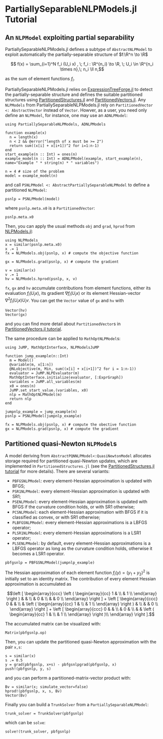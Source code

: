 # PartiallySeparableNLPModels.jl Tutorial

## An `NLPModel` exploiting partial separability
PartiallySeparableNLPModels.jl defines a subtype of `AbstractNLPModel` to exploit automatically the partially-separable structure of $f:\R^n \to \R$
```math
 f(x) = \sum_{i=1}^N f_i (U_i x) , \; f_i : \R^{n_i} \to \R, \; U_i \in \R^{n_i \times n},\; n_i \ll n,
```
as the sum of element functions $f_i$.

PartiallySeparableNLPModels.jl relies on [ExpressionTreeForge.jl](https://github.com/JuliaSmoothOptimizers/ExpressionTreeForge.jl) to detect the partially-separable structure and defines the suitable partitioned structures using [PartitionedStructures.jl](https://github.com/JuliaSmoothOptimizers/PartitionedStructures.jl) and [PartitionedVectors.jl](https://github.com/paraynaud/PartitionedVectors.jl).
Any `NLPModels` from PartiallySeparableNLPModels.jl rely on `PartitionedVector <: AbstractVector` instead of `Vector`.
Howver, as a user, you need only define an `NLPModel`, for instance, one may use an `ADNLPModel`:
```@example PSNLP
using PartiallySeparableNLPModels, ADNLPModels

function example(x)
  n = length(x)
  n < 2 && @error("length of x must be >= 2")
  return sum((x[i] + x[i+1])^2 for i=1:n-1)
end 
start_example(n :: Int) = ones(n)
example_model(n :: Int) = ADNLPModel(example, start_example(n), name="Example " * string(n) * " variables")

n = 4 # size of the problem
model = example_model(n)
```
and call `PSNLPModel <: AbstractPartiallySeparableNLPModel` to define a partitioned `NLPModel`:
```@example PSNLP
psnlp = PSNLPModel(model)
```
where `psnlp.meta.x0` is a `PartitionedVector`:
```@example PSNLP
psnlp.meta.x0
```

Then, you can apply the usual methods `obj` and `grad`, `hprod` from [NLPModels.jl](https://github.com/JuliaSmoothOptimizers/NLPModels.jl):
```@example PSNLP
using NLPModels
x = similar(psnlp.meta.x0)
x .= 1
fx = NLPModels.obj(psnlp, x) # compute the objective function
```

```@example PSNLP
gx = NLPModels.grad(psnlp, x) # compute the gradient
```

```@example PSNLP
v = similar(x)
v .= 1
hv = NLPModels.hprod(psnlp, x, v)
```
`fx`, `gx` and `hv` accumulate contributions from element functions, either its evaluation $f_i(U_ix)$, its gradient $\nabla f_i(U_ix)$ or its  element Hessian-vector $\nabla^2 f_i(U_i x) U_i v$.
You can get the `Vector` value of `gx` and `hv` with 
```@example PSNLP
Vector(hv)
Vector(gx)
```
and you can find more detail about `PartitionedVector`s in [PartitionedVectors.jl tutorial](https://paraynaud.github.io/PartitionedVectors.jl/stable/).

The same procedure can be applied to `MathOptNLPModel`s:
```@example PSNLP
using JuMP, MathOptInterface, NLPModelsJuMP

function jump_example(n::Int)
  m = Model()
  @variable(m, x[1:n])
  @NLobjective(m, Min, sum((x[i] + x[i+1])^2 for i = 1:n-1))
  evaluator = JuMP.NLPEvaluator(m)
  MathOptInterface.initialize(evaluator, [:ExprGraph])
  variables = JuMP.all_variables(m)
  x0 = ones(n)
  JuMP.set_start_value.(variables, x0)
  nlp = MathOptNLPModel(m)
  return nlp
end

jumpnlp_example = jump_example(n)
psnlp = PSNLPModel(jumpnlp_example)

fx = NLPModels.obj(psnlp, x) # compute the obective function
gx = NLPModels.grad(psnlp, x) # compute the gradient
```

## Partitioned quasi-Newton `NLPModel`s
A model deriving from `AbstractPQNNLPModel<:QuasiNewtonModel` allocates storage required for partitioned quasi-Newton updates, which are implemented in `PartitionedStructures.jl` (see the [PartitionedStructures.jl tutorial](https://juliasmoothoptimizers.github.io/PartitionedStructures.jl/dev/tutorial/) for more details).
There are several variants:
* `PBFGSNLPModel`: every element-Hessian approximation is updated with BFGS;
* `PSR1NLPModel`: every element-Hessian approximation is updated with SR1;
* `PSENLPModel`: every element-Hessian approximation is updated with BFGS if the curvature condition holds, or with SR1 otherwise;
* `PCSNLPModel`: each element-Hessian approximation with BFGS if it is classified as convex, or with SR1 otherwise;
* `PLBFGSNLPModel`: every element-Hessian approximations is a LBFGS operator;
* `PLSR1NLPModel`: every element-Hessian approximations is a LSR1 operator;
* `PLSENLPModel`: by default, every element-Hessian approximations is a LBFGS operator as long as the curvature condition holds, otherwise it becomes a LSR1 operator.

```@example PSNLP
pbfgsnlp = PBFGSNLPModel(jumpnlp_example)
```

The Hessian approximation of each element function $f_i (y) = (y_1 + y_2)^2$ is initially set to an identity matrix. 
The contribution of every element Hessian approximation is accumulated as
```math
\left [
\begin{array}{ccc}
  \left ( \begin{array}{cc}
    1 & \\
    & 1 \\ 
  \end{array} \right ) & & \\
  & 0 & \\
  & & 0 \\
\end{array}
\right ] 
+ 
\left [
\begin{array}{ccc}
  0 & & \\
  & \left ( \begin{array}{cc}
    1 & \\
    & 1 \\ 
  \end{array} \right ) & \\
  & & 0 \\
\end{array}
\right ]
+ 
\left [
\begin{array}{ccc}
  0 & & \\
  & 0 & \\
  & & \left ( \begin{array}{cc}
    1 & \\
    & 1 \\ 
  \end{array} \right )\\
\end{array}
\right ].
```
The accumulated matrix can be visualized with:
```@example PSNLP
Matrix(pbfgsnlp.op)
```

Then, you can update the partitioned quasi-Newton approximation with the pair `x,s`:
```@example PSNLP
s = similar(x)
s .= 0.5
y = grad(pbfgsnlp, x+s) - pbfgsnlpgrad(pbfgsnlp, x)
push!(pbfgsnlp, y, s)
```
and you can perform a partitioned-matrix-vector product with:
```@example PSNLP
Bv = similar(x; simulate_vector=false)
hprod!(pbfgsnlp, x, s, Bv)
Vector(Bv)
```

Finally you can build a `TrunkSolver` from a `PartiallySeparableNLPModel`:
```@example PSNLP
trunk_solver = TrunkSolver(pbfgsnlp)
```
which can be `solve`:
```@example PSNLP
solve!(trunk_solver, pbfgsnlp)
```
